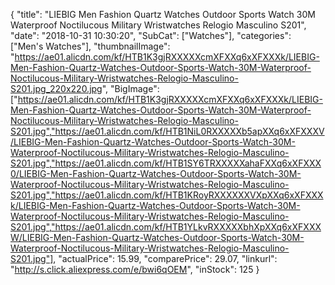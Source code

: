 {
	"title": "LIEBIG Men Fashion Quartz Watches Outdoor Sports Watch 30M Waterproof Noctilucous Military Wristwatches Relogio Masculino S201",
	"date": "2018-10-31 10:30:20",
	"SubCat": ["Watches"],
	"categories": ["Men's Watches"],
	"thumbnailImage": "https://ae01.alicdn.com/kf/HTB1K3gjRXXXXXcmXFXXq6xXFXXXk/LIEBIG-Men-Fashion-Quartz-Watches-Outdoor-Sports-Watch-30M-Waterproof-Noctilucous-Military-Wristwatches-Relogio-Masculino-S201.jpg_220x220.jpg",
	"BigImage": ["https://ae01.alicdn.com/kf/HTB1K3gjRXXXXXcmXFXXq6xXFXXXk/LIEBIG-Men-Fashion-Quartz-Watches-Outdoor-Sports-Watch-30M-Waterproof-Noctilucous-Military-Wristwatches-Relogio-Masculino-S201.jpg","https://ae01.alicdn.com/kf/HTB1NiL0RXXXXXb5apXXq6xXFXXXV/LIEBIG-Men-Fashion-Quartz-Watches-Outdoor-Sports-Watch-30M-Waterproof-Noctilucous-Military-Wristwatches-Relogio-Masculino-S201.jpg","https://ae01.alicdn.com/kf/HTB1SY6TRXXXXXahaFXXq6xXFXXX0/LIEBIG-Men-Fashion-Quartz-Watches-Outdoor-Sports-Watch-30M-Waterproof-Noctilucous-Military-Wristwatches-Relogio-Masculino-S201.jpg","https://ae01.alicdn.com/kf/HTB1KRoyRXXXXXXVXpXXq6xXFXXXk/LIEBIG-Men-Fashion-Quartz-Watches-Outdoor-Sports-Watch-30M-Waterproof-Noctilucous-Military-Wristwatches-Relogio-Masculino-S201.jpg","https://ae01.alicdn.com/kf/HTB1YLkvRXXXXXbhXpXXq6xXFXXXW/LIEBIG-Men-Fashion-Quartz-Watches-Outdoor-Sports-Watch-30M-Waterproof-Noctilucous-Military-Wristwatches-Relogio-Masculino-S201.jpg"],
	"actualPrice": 15.99,
	"comparePrice": 29.07,
	"linkurl": "http://s.click.aliexpress.com/e/bwi6qOEM",
	"inStock": 125
}

